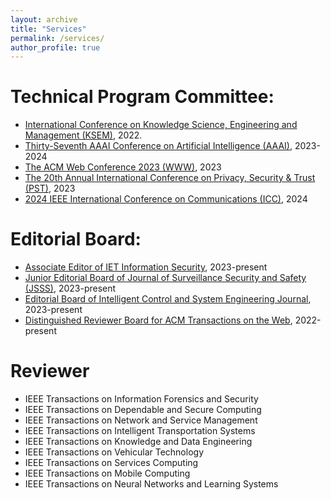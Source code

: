 ```yaml
---
layout: archive
title: "Services"
permalink: /services/
author_profile: true
---
```

Technical Program Committee:
======
* [International Conference on Knowledge Science, Engineering and Management (KSEM)](https://ksem22.smart-conf.net/committee.html), 2022.
* [Thirty-Seventh AAAI Conference on Artificial Intelligence (AAAI)](https://aaai.org/Conferences/AAAI-23/), 2023-2024
* [The ACM Web Conference 2023 (WWW)](https://www2023.thewebconf.org/), 2023
* [The 20th Annual International Conference on Privacy, Security & Trust (PST)](https://pstnet.ca/), 2023
* [2024 IEEE International Conference on Communications (ICC)](https://icc2024.ieee-icc.org/), 2024

Editorial Board:
======
* [Associate Editor of IET Information Security](https://www.hindawi.com/journals/ietis/editors/), 2023-present
* [Junior Editorial Board of Journal of Surveillance Security and Safety (JSSS)](https://jsssjournal.com/editorsYouth/index), 2023-present
*  [Editorial Board of Intelligent Control and System Engineering Journal](https://ojs.acad-pub.com/index.php/ICSE/about/editorialTeam), 2023-present
* [Distinguished Reviewer Board for ACM Transactions on the Web](https://dl.acm.org/journal/tweb), 2022-present

Reviewer
======
* IEEE Transactions on Information Forensics and Security
* IEEE Transactions on Dependable and Secure Computing
* IEEE Transactions on Network and Service Management
* IEEE Transactions on Intelligent Transportation Systems
* IEEE Transactions on Knowledge and Data Engineering
* IEEE Transactions on Vehicular Technology
* IEEE Transactions on Services Computing
* IEEE Transactions on Mobile Computing
* IEEE Transactions on Neural Networks and Learning Systems
